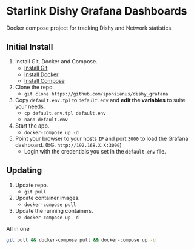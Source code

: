 # Starlink Dishy Grafana Dashboards

Docker compose project for tracking Dishy and Network statistics.

## Initial Install

1. Install Git, Docker and Compose.
    - [Install Git](https://git-scm.com/book/en/v2/Getting-Started-Installing-Git)
    - [Install Docker](https://docs.docker.com/get-docker)
    - [Install Compose](https://docs.docker.com/compose/install)
1. Clone the repo.
    -  `git clone https://github.com/sponsianus/dishy_grafana`
1. Copy `default.env.tpl` to `default.env` and **edit the variables** to suite your needs.
    - `cp default.env.tpl default.env`
    - `nano default.env`
1. Start the app.
    - `docker-compose up -d`
1. Point your browser to your hosts `IP` and port `3000` to load the Grafana dashboard. (EG. `http://192.168.X.X:3000`)
    - Login with the credentials you set in the `default.env` file.

## Updating

1. Update repo.
    - `git pull`
1. Update container images.
    - `docker-compose pull`
1. Update the running containers.
    - `docker-compose up -d`

All in one

```bash
git pull && docker-compose pull && docker-compose up -d
```

